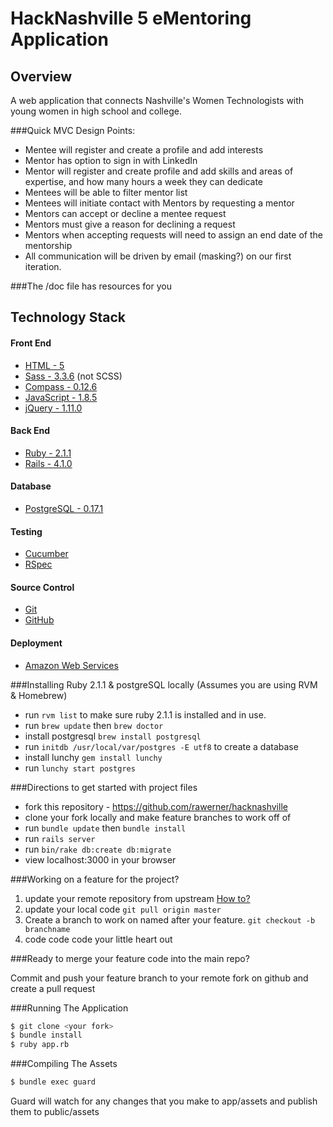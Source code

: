 HackNashville 5 eMentoring Application
==========


Overview
---------------------
A web application that connects Nashville's Women Technologists with young women in high school and college.

###Quick MVC Design Points:
- Mentee will register and create a profile and add interests
- Mentor has option to sign in with LinkedIn
- Mentor will register and create profile and add skills and areas of expertise, and how many hours a week they can dedicate
- Mentees will be able to filter mentor list
- Mentees will initiate contact with Mentors by requesting a mentor
- Mentors can accept or decline a mentee request
- Mentors must give a reason for declining a request
- Mentors when accepting requests will need to assign an end date of the mentorship
- All communication will be driven by email (masking?) on our first iteration.

###The /doc file has resources for you

Technology Stack
---------------------

#### Front End
- [HTML - 5](https://developer.mozilla.org/en-US/docs/Web/Guide/HTML/HTML5)
- [Sass - 3.3.6](https://rubygems.org/gems/sass) (not SCSS)
- [Compass - 0.12.6](http://compass-style.org/)
- [JavaScript - 1.8.5](https://developer.mozilla.org/en-US/docs/Web/JavaScript)
- [jQuery - 1.11.0](http://jquery.com/)

#### Back End
- [Ruby - 2.1.1](https://www.ruby-lang.org/)
- [Rails - 4.1.0](http://rubyonrails.org/)

#### Database
- [PostgreSQL - 0.17.1](http://www.postgresql.org/)

#### Testing
- [Cucumber](https://rubygems.org/gems/cucumber)
- [RSpec](https://rubygems.org/gems/rspec)

#### Source Control
- [Git](http://git-scm.com/)
- [GitHub](https://github.com/)

#### Deployment
- [Amazon Web Services](http://aws.amazon.com/)


###Installing Ruby 2.1.1 & postgreSQL locally (Assumes you are using RVM & Homebrew)

- run `rvm list` to make sure ruby 2.1.1 is installed and in use.
- run `brew update` then `brew doctor`
- install postgresql `brew install postgresql`
- run `initdb /usr/local/var/postgres -E utf8`  to create a database
- install lunchy `gem install lunchy`
- run `lunchy start postgres`


###Directions to get started with project files

- fork this repository - https://github.com/rawerner/hacknashville
- clone your fork locally and make feature branches to work off of
- run `bundle update` then `bundle install`
- run `rails server`
- run `bin/rake db:create db:migrate`
- view localhost:3000 in your browser


###Working on a feature for the project?

1. update your remote repository from upstream [How to?](https://blogs.atlassian.com/2013/07/git-upstreams-forks/)
2. update your local code `git pull origin master`
2. Create a branch to work on named after your feature. `git checkout -b branchname`
2. code code code your little heart out


###Ready to merge your feature code into the main repo?

Commit and push your feature branch to your remote fork on github and create a pull request


###Running The Application

````bash
$ git clone <your fork>
$ bundle install
$ ruby app.rb
````


###Compiling The Assets
````bash
$ bundle exec guard
````

Guard will watch for any changes that you make to app/assets and publish them to public/assets


